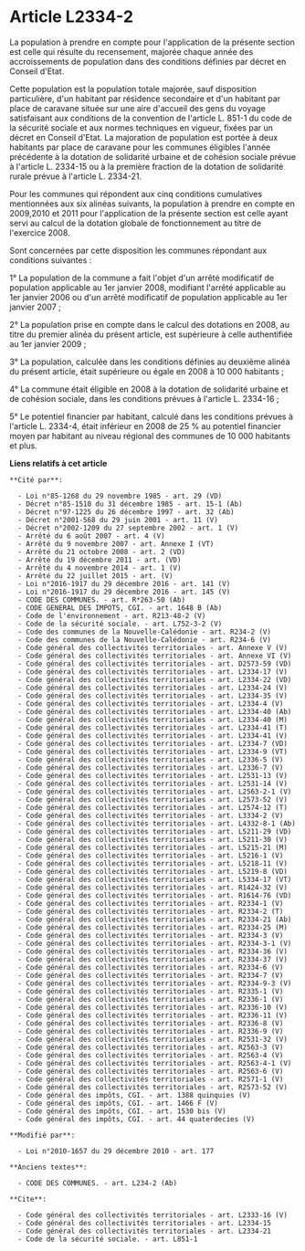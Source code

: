 # Article L2334-2

La population à prendre en compte pour l'application de la présente section est celle qui résulte du recensement, majorée
chaque année des accroissements de population dans des conditions définies par décret en Conseil d'Etat. 

Cette population est la population totale majorée, sauf disposition particulière, d'un habitant par résidence secondaire et
d'un habitant par place de caravane située sur une aire d'accueil des gens du voyage satisfaisant aux conditions de la
convention de l'article L. 851-1 du code de la sécurité sociale et aux normes techniques en vigueur, fixées par un décret en
Conseil d'Etat. La majoration de population est portée à deux habitants par place de caravane pour les communes éligibles
l'année précédente à la dotation de solidarité urbaine et de cohésion sociale prévue à l'article L. 2334-15 ou à la première
fraction de la dotation de solidarité rurale prévue à l'article L. 2334-21. 

Pour les communes qui répondent aux cinq conditions cumulatives mentionnées aux six alinéas suivants, la population à prendre
en compte en 2009,2010 et 2011 pour l'application de la présente section est celle ayant servi au calcul de la dotation
globale de fonctionnement au titre de l'exercice 2008. 

Sont concernées par cette disposition les communes répondant aux conditions suivantes : 

1° La population de la commune a fait l'objet d'un arrêté modificatif de population applicable au 1er janvier 2008, modifiant
l'arrêté applicable au 1er janvier 2006 ou d'un arrêté modificatif de population applicable au 1er janvier 2007 ; 

2° La population prise en compte dans le calcul des dotations en 2008, au titre du premier alinéa du présent article, est
supérieure à celle authentifiée au 1er janvier 2009 ; 

3° La population, calculée dans les conditions définies au deuxième alinéa du présent article, était supérieure ou égale en
2008 à 10 000 habitants ; 

4° La commune était éligible en 2008 à la dotation de solidarité urbaine et de cohésion sociale, dans les conditions prévues
à l'article L. 2334-16 ; 

5° Le potentiel financier par habitant, calculé dans les conditions prévues à l'article L. 2334-4, était inférieur en 2008 de
25 % au potentiel financier moyen par habitant au niveau régional des communes de 10 000 habitants et plus.

**Liens relatifs à cet article**

	**Cité par**:

	  - Loi n°85-1268 du 29 novembre 1985 - art. 29 (VD)
	  - Décret n°85-1510 du 31 décembre 1985 - art. 15-1 (Ab)
	  - Décret n°97-1225 du 26 décembre 1997 - art. 32 (Ab)
	  - Décret n°2001-568 du 29 juin 2001 - art. 11 (V)
	  - Décret n°2002-1209 du 27 septembre 2002 - art. 1 (V)
	  - Arrêté du 6 août 2007 - art. 4 (V)
	  - Arrêté du 9 novembre 2007 - art. Annexe I (VT)
	  - Arrêté du 21 octobre 2008 - art. 2 (VD)
	  - Arrêté du 19 décembre 2011 - art. (VD)
	  - Arrêté du 4 novembre 2014 - art. 1 (V)
	  - Arrêté du 22 juillet 2015 - art. (V)
	  - Loi n°2016-1917 du 29 décembre 2016 - art. 141 (V)
	  - Loi n°2016-1917 du 29 décembre 2016 - art. 145 (V)
	  - CODE DES COMMUNES. - art. R*263-50 (Ab)
	  - CODE GENERAL DES IMPOTS, CGI. - art. 1648 B (Ab)
	  - Code de l'environnement - art. R213-48-2 (V)
	  - Code de la sécurité sociale. - art. L752-3-2 (V)
	  - Code des communes de la Nouvelle-Calédonie - art. R234-2 (V)
	  - Code des communes de la Nouvelle-Calédonie - art. R234-6 (V)
	  - Code général des collectivités territoriales - art. Annexe V (V)
	  - Code général des collectivités territoriales - art. Annexe VI (V)
	  - Code général des collectivités territoriales - art. D2573-59 (VD)
	  - Code général des collectivités territoriales - art. L2334-17 (V)
	  - Code général des collectivités territoriales - art. L2334-22 (VD)
	  - Code général des collectivités territoriales - art. L2334-24 (V)
	  - Code général des collectivités territoriales - art. L2334-35 (V)
	  - Code général des collectivités territoriales - art. L2334-4 (V)
	  - Code général des collectivités territoriales - art. L2334-40 (Ab)
	  - Code général des collectivités territoriales - art. L2334-40 (M)
	  - Code général des collectivités territoriales - art. L2334-41 (T)
	  - Code général des collectivités territoriales - art. L2334-41 (V)
	  - Code général des collectivités territoriales - art. L2334-7 (VD)
	  - Code général des collectivités territoriales - art. L2334-9 (VT)
	  - Code général des collectivités territoriales - art. L2336-5 (V)
	  - Code général des collectivités territoriales - art. L2336-7 (V)
	  - Code général des collectivités territoriales - art. L2531-13 (V)
	  - Code général des collectivités territoriales - art. L2531-14 (V)
	  - Code général des collectivités territoriales - art. L2563-2-1 (V)
	  - Code général des collectivités territoriales - art. L2573-52 (V)
	  - Code général des collectivités territoriales - art. L2574-12 (T)
	  - Code général des collectivités territoriales - art. L3334-2 (V)
	  - Code général des collectivités territoriales - art. L4332-8-1 (Ab)
	  - Code général des collectivités territoriales - art. L5211-29 (VD)
	  - Code général des collectivités territoriales - art. L5211-30 (V)
	  - Code général des collectivités territoriales - art. L5215-21 (M)
	  - Code général des collectivités territoriales - art. L5216-1 (V)
	  - Code général des collectivités territoriales - art. L5218-11 (V)
	  - Code général des collectivités territoriales - art. L5219-8 (VD)
	  - Code général des collectivités territoriales - art. L5334-17 (VT)
	  - Code général des collectivités territoriales - art. R1424-32 (V)
	  - Code général des collectivités territoriales - art. R1614-76 (VD)
	  - Code général des collectivités territoriales - art. R2334-1 (V)
	  - Code général des collectivités territoriales - art. R2334-2 (T)
	  - Code général des collectivités territoriales - art. R2334-21 (Ab)
	  - Code général des collectivités territoriales - art. R2334-25 (M)
	  - Code général des collectivités territoriales - art. R2334-3 (V)
	  - Code général des collectivités territoriales - art. R2334-3-1 (V)
	  - Code général des collectivités territoriales - art. R2334-36 (V)
	  - Code général des collectivités territoriales - art. R2334-37 (V)
	  - Code général des collectivités territoriales - art. R2334-6 (V)
	  - Code général des collectivités territoriales - art. R2334-7 (V)
	  - Code général des collectivités territoriales - art. R2334-9-3 (V)
	  - Code général des collectivités territoriales - art. R2335-1 (V)
	  - Code général des collectivités territoriales - art. R2336-1 (V)
	  - Code général des collectivités territoriales - art. R2336-10 (V)
	  - Code général des collectivités territoriales - art. R2336-11 (V)
	  - Code général des collectivités territoriales - art. R2336-8 (V)
	  - Code général des collectivités territoriales - art. R2336-9 (V)
	  - Code général des collectivités territoriales - art. R2531-32 (V)
	  - Code général des collectivités territoriales - art. R2563-3 (V)
	  - Code général des collectivités territoriales - art. R2563-4 (V)
	  - Code général des collectivités territoriales - art. R2563-4-1 (V)
	  - Code général des collectivités territoriales - art. R2563-6 (V)
	  - Code général des collectivités territoriales - art. R2571-1 (V)
	  - Code général des collectivités territoriales - art. R2573-52 (V)
	  - Code général des impôts, CGI. - art. 1388 quinquies (V)
	  - Code général des impôts, CGI. - art. 1466 F (V)
	  - Code général des impôts, CGI. - art. 1530 bis (V)
	  - Code général des impôts, CGI. - art. 44 quaterdecies (V)

	**Modifié par**:

	  - Loi n°2010-1657 du 29 décembre 2010 - art. 177

	**Anciens textes**:

	  - CODE DES COMMUNES. - art. L234-2 (Ab)

	**Cite**:

	  - Code général des collectivités territoriales - art. L2333-16 (V)
	  - Code général des collectivités territoriales - art. L2334-15
	  - Code général des collectivités territoriales - art. L2334-21
	  - Code de la sécurité sociale. - art. L851-1
